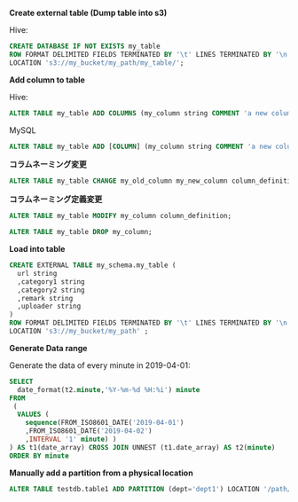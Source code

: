 
**Create external table (Dump table into s3)**

Hive:

```sql
CREATE DATABASE IF NOT EXISTS my_table
ROW FORMAT DELIMITED FIELDS TERMINATED BY '\t' LINES TERMINATED BY '\n'
LOCATION 's3://my_bucket/my_path/my_table/';
```



**Add column to table**

Hive:

```sql
ALTER TABLE my_table ADD COLUMNS (my_column string COMMENT 'a new column');
```

MySQL

```sql
ALTER TABLE my_table ADD [COLUMN] (my_column string COMMENT 'a new column');
```



**コラムネーミング変更**

```sql
ALTER TABLE my_table CHANGE my_old_column my_new_column column_definition;
```

**コラムネーミング定義変更**

```sql
ALTER TABLE my_table MODIFY my_column column_definition;
```

```sql
ALTER TABLE my_table DROP my_column;
```


**Load into table**

```sql
CREATE EXTERNAL TABLE my_schema.my_table (
  url string
  ,category1 string
  ,category2 string
  ,remark string
  ,uploader string
)
ROW FORMAT DELIMITED FIELDS TERMINATED BY '\t' LINES TERMINATED BY '\n'
LOCATION 's3://my_bucket/my_path' ;
```



**Generate Data range**

Generate the data of every minute in 2019-04-01:

```sql
SELECT
  date_format(t2.minute,'%Y-%m-%d %H:%i') minute
FROM
 (
  VALUES (
    sequence(FROM_ISO8601_DATE('2019-04-01')
    ,FROM_ISO8601_DATE('2019-04-02')
    ,INTERVAL '1' minute) )
) AS t1(date_array) CROSS JOIN UNNEST (t1.date_array) AS t2(minute)
ORDER BY minute
```

**Manually add a partition from a physical location**

```sql
ALTER TABLE testdb.table1 ADD PARTITION (dept='dept1') LOCATION '/path/to/dataFile/dept1';
```
